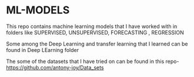 # ML-MODELS
This repo contains machine learning models that I have worked with in folders like SUPERVISED, UNSUPERVISED, FORECASTING , REGRESSION

Some among the Deep Learning and transfer learning that I learned can be found in Deep LEarning folder

The some of the datasets that I have tried on can be found in this repo- https://github.com/antony-joy/Data_sets
